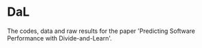# DaL
The codes, data and raw results for the paper 'Predicting Software Performance with Divide-and-Learn'.
